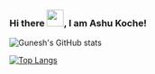 ### Hi there <img src="https://raw.githubusercontent.com/MartinHeinz/MartinHeinz/master/wave.gif" width="30px">, I am Ashu Koche!

![Gunesh's GitHub stats](https://github-readme-stats.vercel.app/api?username=AshuKoche&show_icons=true&theme=radical)


[![Top Langs](https://github-readme-stats.vercel.app/api/top-langs/?username=AshuKoche)](https://github.com/gkumbhare/github-readme-stats)
